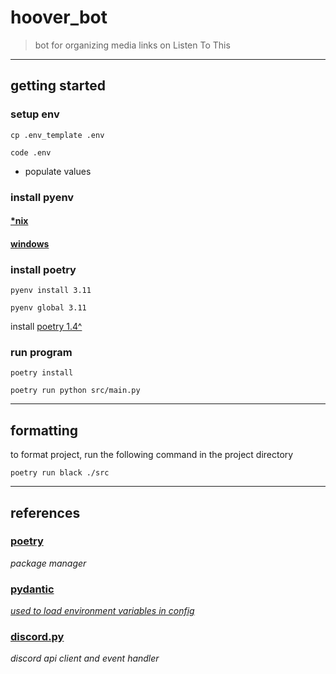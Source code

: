 # hoover_bot

> bot for organizing media links on Listen To This

___

## getting started

### setup env

`cp .env_template .env`

`code .env`

- populate values

### install pyenv

#### [*nix](https://github.com/pyenv/pyenv)

#### [windows](https://github.com/pyenv-win/pyenv-win)

### install poetry

`pyenv install 3.11`

`pyenv global 3.11`

install [poetry 1.4^](https://python-poetry.org/docs/)

### run program

`poetry install`

`poetry run python src/main.py`

___

## formatting

to format project, run the following command in the project directory

`poetry run black ./src`

___

## references

### [poetry](https://python-poetry.org/)

*package manager*

### [pydantic](https://docs.pydantic.dev/)

*[used to load environment variables in config](https://docs.pydantic.dev/usage/settings/#dotenv-env-support)*

### [discord.py](https://discordpy.readthedocs.io/en/stable/)

*discord api client and event handler*
